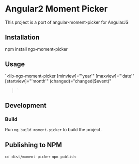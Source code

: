 # Angular2 Moment Picker

This project is a port of angular-moment-picker for AngularJS

## Installation

npm install ngx-moment-picker

## Usage

`<lib-ngx-moment-picker
        [minview]="'year'" [maxview]="'date'" [startview]="'month'" (changed)="changed($event)"
></lib-ngx-moment-picker>`

## Development

### Build

Run `ng build moment-picker` to build the project.

## Publishing to NPM

`cd dist/moment-picker`
`npm publish`
